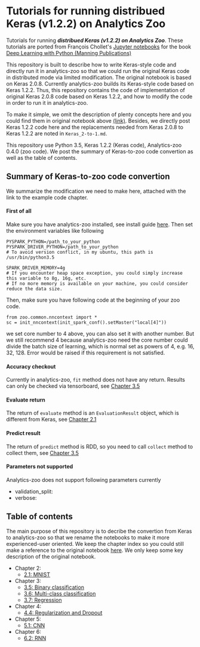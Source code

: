 # Tutorials for running distribued Keras (v1.2.2) on Analytics Zoo
Tutorials for running _**distribued Keras (v1.2.2) on Analytics Zoo**_. These tutorials are ported from François Chollet's [Jupyter notebooks](https://github.com/fchollet/deep-learning-with-python-notebooks) for the book [Deep Learning with Python (Manning Publications)](https://www.manning.com/books/deep-learning-with-python?a_aid=keras&a_bid=76564dff)

This repository is built to describe how to write Keras-style code and directly run it in analytics-zoo so that we could run the original Keras code in distributed mode via limited modification. The original notebook is based on Keras 2.0.8. Currently analytics-zoo builds its Keras-style code based on Keras 1.2.2. Thus, this repository contains the code of implementation of original Keras 2.0.8 code based on Keras 1.2.2, and how to modify the code in order to run it in analytics-zoo.

To make it simple, we omit the description of plenty concepts here and you could find them in original notebook above [(link)](https://github.com/fchollet/deep-learning-with-python-notebooks). Besides, we directly post Keras 1.2.2 code here and the replacements needed from Keras 2.0.8 to Keras 1.2.2 are noted in `Keras_2-to-1.md`.

This repository use Python 3.5, Keras 1.2.2 (Keras code), Analytics-zoo 0.4.0 (zoo code). We post the summary of Keras-to-zoo code convertion as well as the table of contents.

## Summary of Keras-to-zoo code convertion
We summarize the modification we need to make here, attached with the link to the example code chapter.

#### First of all
Make sure you have analytics-zoo installed, see install guide [here](https://analytics-zoo.github.io/master/#PythonUserGuide/install/). Then set the environment variables like following
  
    PYSPARK_PYTHON=/path_to_your_python
    PYSPARK_DRIVER_PYTHON=/path_to_your_python
    # To avoid version conflict, in my ubuntu, this path is /usr/bin/python3.5

    SPARK_DRIVER_MEMORY=4g
    # If you encounter heap space exception, you could simply increase this variable to 8g, 16g, etc. 
    # If no more memory is available on your machine, you could consider reduce the data size.

Then, make sure you have following code at the beginning of your zoo code.
  
    from zoo.common.nncontext import *
    sc = init_nncontext(init_spark_conf().setMaster("local[4]"))
    
we set core number to 4 above, you can also set it with another number. But we still recommend 4 because analytics-zoo need the core number could divide the batch size of learning, which is normal set as powers of 4, e.g. 16, 32, 128. Error would be raised if this requirement is not satisfied.

#### Accuracy checkout
Currently in analytics-zoo, `fit` method does not have any return. Results can only be checked via tensorboard, see [Chapter 3.5]()

#### Evaluate return
The return of `evaluate` method is an `EvaluationResult` object, which is different from Keras, see [Chapter 2.1]()

#### Predict result
The return of `predict` method is RDD, so you need to call `collect` method to collect them, see [Chapter 3.5]()

#### Parameters not supported
Analytics-zoo does not support following parameters currently

* validation_split:
* verbose:

## Table of contents

The main purpose of this repository is to decribe the convertion from Keras to analytics-zoo so that we rename the notebooks to make it more experienced-user oriented. We keep the chapter index so you could still make a reference to the original notebook [here](https://github.com/fchollet/deep-learning-with-python-notebooks#companion-jupyter-notebooks-for-the-book-deep-learning-with-python). We only keep some key description of the original notebook.

* Chapter 2:
    * [2.1: MNIST]()
* Chapter 3:
    * [3.5: Binary classification]()
    * [3.6: Multi-class classification]()
    * [3.7: Regression]()
* Chapter 4:
    * [4.4: Regularization and Dropout]()
* Chapter 5:
    * [5.1: CNN]()
* Chapter 6:
    * [6.2: RNN]()

    
